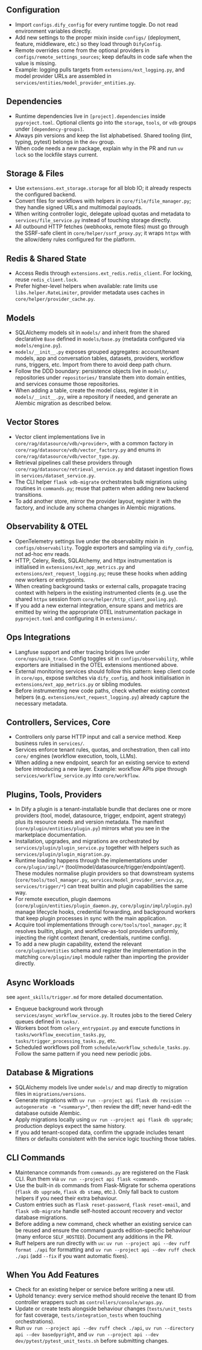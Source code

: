 ## Configuration

- Import `configs.dify_config` for every runtime toggle. Do not read environment variables directly.
- Add new settings to the proper mixin inside `configs/` (deployment, feature, middleware, etc.) so they load through `DifyConfig`.
- Remote overrides come from the optional providers in `configs/remote_settings_sources`; keep defaults in code safe when the value is missing.
- Example: logging pulls targets from `extensions/ext_logging.py`, and model provider URLs are assembled in `services/entities/model_provider_entities.py`.

## Dependencies

- Runtime dependencies live in `[project].dependencies` inside `pyproject.toml`. Optional clients go into the `storage`, `tools`, or `vdb` groups under `[dependency-groups]`.
- Always pin versions and keep the list alphabetised. Shared tooling (lint, typing, pytest) belongs in the `dev` group.
- When code needs a new package, explain why in the PR and run `uv lock` so the lockfile stays current.

## Storage & Files

- Use `extensions.ext_storage.storage` for all blob IO; it already respects the configured backend.
- Convert files for workflows with helpers in `core/file/file_manager.py`; they handle signed URLs and multimodal payloads.
- When writing controller logic, delegate upload quotas and metadata to `services/file_service.py` instead of touching storage directly.
- All outbound HTTP fetches (webhooks, remote files) must go through the SSRF-safe client in `core/helper/ssrf_proxy.py`; it wraps `httpx` with the allow/deny rules configured for the platform.

## Redis & Shared State

- Access Redis through `extensions.ext_redis.redis_client`. For locking, reuse `redis_client.lock`.
- Prefer higher-level helpers when available: rate limits use `libs.helper.RateLimiter`, provider metadata uses caches in `core/helper/provider_cache.py`.

## Models

- SQLAlchemy models sit in `models/` and inherit from the shared declarative `Base` defined in `models/base.py` (metadata configured via `models/engine.py`).
- `models/__init__.py` exposes grouped aggregates: account/tenant models, app and conversation tables, datasets, providers, workflow runs, triggers, etc. Import from there to avoid deep path churn.
- Follow the DDD boundary: persistence objects live in `models/`, repositories under `repositories/` translate them into domain entities, and services consume those repositories.
- When adding a table, create the model class, register it in `models/__init__.py`, wire a repository if needed, and generate an Alembic migration as described below.

## Vector Stores

- Vector client implementations live in `core/rag/datasource/vdb/<provider>`, with a common factory in `core/rag/datasource/vdb/vector_factory.py` and enums in `core/rag/datasource/vdb/vector_type.py`.
- Retrieval pipelines call these providers through `core/rag/datasource/retrieval_service.py` and dataset ingestion flows in `services/dataset_service.py`.
- The CLI helper `flask vdb-migrate` orchestrates bulk migrations using routines in `commands.py`; reuse that pattern when adding new backend transitions.
- To add another store, mirror the provider layout, register it with the factory, and include any schema changes in Alembic migrations.

## Observability & OTEL

- OpenTelemetry settings live under the observability mixin in `configs/observability`. Toggle exporters and sampling via `dify_config`, not ad-hoc env reads.
- HTTP, Celery, Redis, SQLAlchemy, and httpx instrumentation is initialised in `extensions/ext_app_metrics.py` and `extensions/ext_request_logging.py`; reuse these hooks when adding new workers or entrypoints.
- When creating background tasks or external calls, propagate tracing context with helpers in the existing instrumented clients (e.g. use the shared `httpx` session from `core/helper/http_client_pooling.py`).
- If you add a new external integration, ensure spans and metrics are emitted by wiring the appropriate OTEL instrumentation package in `pyproject.toml` and configuring it in `extensions/`.

## Ops Integrations

- Langfuse support and other tracing bridges live under `core/ops/opik_trace`. Config toggles sit in `configs/observability`, while exporters are initialised in the OTEL extensions mentioned above.
- External monitoring services should follow this pattern: keep client code in `core/ops`, expose switches via `dify_config`, and hook initialisation in `extensions/ext_app_metrics.py` or sibling modules.
- Before instrumenting new code paths, check whether existing context helpers (e.g. `extensions/ext_request_logging.py`) already capture the necessary metadata.

## Controllers, Services, Core

- Controllers only parse HTTP input and call a service method. Keep business rules in `services/`.
- Services enforce tenant rules, quotas, and orchestration, then call into `core/` engines (workflow execution, tools, LLMs).
- When adding a new endpoint, search for an existing service to extend before introducing a new layer. Example: workflow APIs pipe through `services/workflow_service.py` into `core/workflow`.

## Plugins, Tools, Providers

- In Dify a plugin is a tenant-installable bundle that declares one or more providers (tool, model, datasource, trigger, endpoint, agent strategy) plus its resource needs and version metadata. The manifest (`core/plugin/entities/plugin.py`) mirrors what you see in the marketplace documentation.
- Installation, upgrades, and migrations are orchestrated by `services/plugin/plugin_service.py` together with helpers such as `services/plugin/plugin_migration.py`.
- Runtime loading happens through the implementations under `core/plugin/impl/*` (tool/model/datasource/trigger/endpoint/agent). These modules normalise plugin providers so that downstream systems (`core/tools/tool_manager.py`, `services/model_provider_service.py`, `services/trigger/*`) can treat builtin and plugin capabilities the same way.
- For remote execution, plugin daemons (`core/plugin/entities/plugin_daemon.py`, `core/plugin/impl/plugin.py`) manage lifecycle hooks, credential forwarding, and background workers that keep plugin processes in sync with the main application.
- Acquire tool implementations through `core/tools/tool_manager.py`; it resolves builtin, plugin, and workflow-as-tool providers uniformly, injecting the right context (tenant, credentials, runtime config).
- To add a new plugin capability, extend the relevant `core/plugin/entities` schema and register the implementation in the matching `core/plugin/impl` module rather than importing the provider directly.

## Async Workloads

see `agent_skills/trigger.md` for more detailed documentation.

- Enqueue background work through `services/async_workflow_service.py`. It routes jobs to the tiered Celery queues defined in `tasks/`.
- Workers boot from `celery_entrypoint.py` and execute functions in `tasks/workflow_execution_tasks.py`, `tasks/trigger_processing_tasks.py`, etc.
- Scheduled workflows poll from `schedule/workflow_schedule_tasks.py`. Follow the same pattern if you need new periodic jobs.

## Database & Migrations

- SQLAlchemy models live under `models/` and map directly to migration files in `migrations/versions`.
- Generate migrations with `uv run --project api flask db revision --autogenerate -m "<summary>"`, then review the diff; never hand-edit the database outside Alembic.
- Apply migrations locally using `uv run --project api flask db upgrade`; production deploys expect the same history.
- If you add tenant-scoped data, confirm the upgrade includes tenant filters or defaults consistent with the service logic touching those tables.

## CLI Commands

- Maintenance commands from `commands.py` are registered on the Flask CLI. Run them via `uv run --project api flask <command>`.
- Use the built-in `db` commands from Flask-Migrate for schema operations (`flask db upgrade`, `flask db stamp`, etc.). Only fall back to custom helpers if you need their extra behaviour.
- Custom entries such as `flask reset-password`, `flask reset-email`, and `flask vdb-migrate` handle self-hosted account recovery and vector database migrations.
- Before adding a new command, check whether an existing service can be reused and ensure the command guards edition-specific behaviour (many enforce `SELF_HOSTED`). Document any additions in the PR.
- Ruff helpers are run directly with `uv`: `uv run --project api --dev ruff format ./api` for formatting and `uv run --project api --dev ruff check ./api` (add `--fix` if you want automatic fixes).

## When You Add Features

- Check for an existing helper or service before writing a new util.
- Uphold tenancy: every service method should receive the tenant ID from controller wrappers such as `controllers/console/wraps.py`.
- Update or create tests alongside behaviour changes (`tests/unit_tests` for fast coverage, `tests/integration_tests` when touching orchestrations).
- Run `uv run --project api --dev ruff check ./api`, `uv run --directory api --dev basedpyright`, and `uv run --project api --dev dev/pytest/pytest_unit_tests.sh` before submitting changes.
